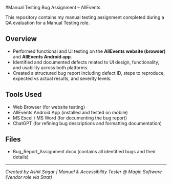 #Manual Testing Bug Assignment – AllEvents

This repository contains my manual testing assignment completed during a QA evaluation for a Manual Testing role.

## Overview
- Performed functional and UI testing on the **AllEvents website (browser)** and **AllEvents Android app**.
- Identified and documented defects related to UI design, functionality, and usability across both platforms.
- Created a structured bug report including defect ID, steps to reproduce, expected vs actual results, and severity levels.

## Tools Used
- Web Browser (for website testing)
- AllEvents Android App (installed and tested on mobile)
- MS Excel / MS Word (for documenting the bug report)
- ChatGPT (for refining bug descriptions and formatting documentation)

## Files
- Bug_Report_Assignment.docx (contains all identified bugs and their details)

---

*Created by Ashit Sagar | Manual & Accessibility Tester @ Magic Software (Vendor role via Strat)*

